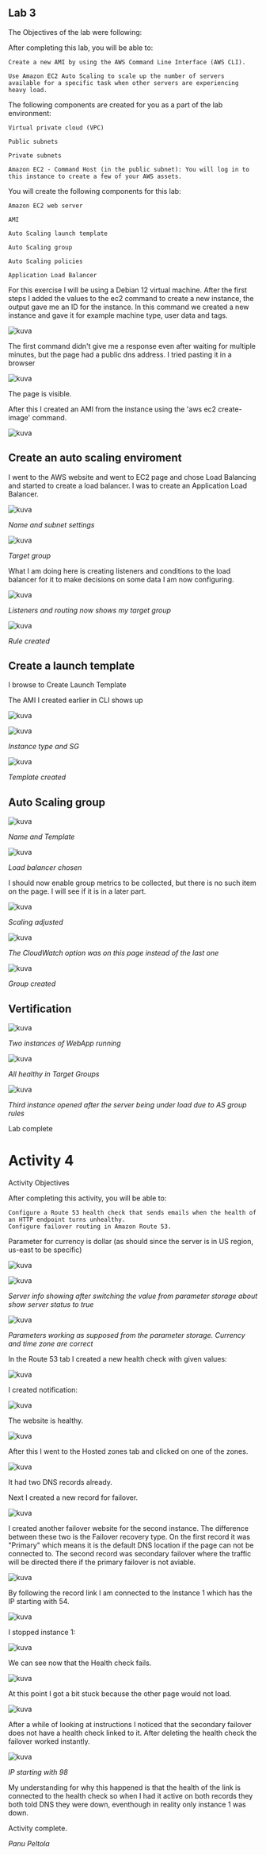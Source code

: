 ## Lab 3

The Objectives of the lab were following:

After completing this lab, you will be able to:

    Create a new AMI by using the AWS Command Line Interface (AWS CLI).

    Use Amazon EC2 Auto Scaling to scale up the number of servers available for a specific task when other servers are experiencing heavy load.

The following components are created for you as a part of the lab environment:

    Virtual private cloud (VPC)

    Public subnets

    Private subnets

    Amazon EC2 - Command Host (in the public subnet): You will log in to this instance to create a few of your AWS assets.

You will create the following components for this lab:

    Amazon EC2 web server

    AMI

    Auto Scaling launch template

    Auto Scaling group

    Auto Scaling policies

    Application Load Balancer


    
For this exercise I will be using a Debian 12 virtual machine.
After the first steps I added the values to the ec2 command to create a new instance, the output gave me an ID for the instance. In this command we created a new instance and gave it for example machine type, user data and tags.

![kuva](https://github.com/user-attachments/assets/7a1c704e-97ca-4714-bdb0-b38e1e954ef8)

The first command didn't give me a response even after waiting for multiple minutes, but the page had a public dns address. I tried pasting it in a browser

![kuva](https://github.com/user-attachments/assets/d983cce8-d99e-4c5d-bfd5-8ede642a8582)

The page is visible.

After this I created an AMI from the instance using the 'aws ec2 create-image' command.

![kuva](https://github.com/user-attachments/assets/d697cf94-85c2-4dd8-a21f-4acb5e2c864d)

## Create an auto scaling enviroment

I went to the AWS website and went to EC2 page and chose Load Balancing and started to create a load balancer. I was to create an Application Load Balancer.

![kuva](https://github.com/user-attachments/assets/0f7275f8-3b7d-4467-bedd-86188d4856b8)

*Name and subnet settings*

![kuva](https://github.com/user-attachments/assets/1adeb3b8-099b-4b60-b6cd-030b6e1a0981)

*Target group*

What I am doing here is creating listeners and conditions to the load balancer for it to make decisions on some data I am now configuring.

![kuva](https://github.com/user-attachments/assets/f6b0e9fb-dc2a-4ac0-bd72-c57a640132f7)

*Listeners and routing now shows my target group*

![kuva](https://github.com/user-attachments/assets/3c723c5e-ec29-4d5a-ac23-cb4b487e744e)

*Rule created*

## Create a launch template

I browse to Create Launch Template

The AMI I created earlier in CLI shows up

![kuva](https://github.com/user-attachments/assets/cd1b4366-4b99-43d1-abf8-7753427fc3c0)

![kuva](https://github.com/user-attachments/assets/717944dc-5585-4ad7-9d62-7730596c709a)

*Instance type and SG*

![kuva](https://github.com/user-attachments/assets/5eb8638c-b6f1-4523-acee-d5c41398fb96)

*Template created*

## Auto Scaling group

![kuva](https://github.com/user-attachments/assets/e37db9bc-3dc9-419d-beee-25ee6b9245c4)

*Name and Template*

![kuva](https://github.com/user-attachments/assets/42436616-5d96-4094-861a-1076fb87f28d)

*Load balancer chosen*

I should now enable group metrics to be collected, but there is no such item on the page. I will see if it is in a later part.

![kuva](https://github.com/user-attachments/assets/1d7a49ab-294e-41e7-8278-53ba9f6fade9)

*Scaling adjusted*

![kuva](https://github.com/user-attachments/assets/169d5ca3-6add-48a7-ba48-29d91b2f56f3)

*The CloudWatch option was on this page instead of the last one*

![kuva](https://github.com/user-attachments/assets/9789d9a8-fde9-4d01-a2ec-69c067667a2a)

*Group created*

## Vertification

![kuva](https://github.com/user-attachments/assets/34e214da-c961-43a5-ba59-d75c44842c1e)

*Two instances of WebApp running*

![kuva](https://github.com/user-attachments/assets/bac37ff9-8090-4884-8db5-e1569697f256)

*All healthy in Target Groups*

![kuva](https://github.com/user-attachments/assets/36eb0e51-4e47-41f8-be42-8b6d1e402be9)

*Third instance opened after the server being under load due to AS group rules*

Lab complete

# Activity 4

Activity Objectives

After completing this activity, you will be able to:

    Configure a Route 53 health check that sends emails when the health of an HTTP endpoint turns unhealthy.
    Configure failover routing in Amazon Route 53.


    
Parameter for currency is dollar (as should since the server is in US region, us-east to be specific)

![kuva](https://github.com/user-attachments/assets/d0014391-db45-4b5a-a959-9cc270441124)

![kuva](https://github.com/user-attachments/assets/7ff4e2a0-d063-4aa0-afaf-56bf8eebdccb)

*Server info showing after switching the value from parameter storage about show server status to true*

![kuva](https://github.com/user-attachments/assets/1d3244b6-3502-4597-962e-b2d50f4fc81e)

*Parameters working as supposed from the parameter storage. Currency and time zone are correct*

In the Route 53 tab I created a new health check with given values:

![kuva](https://github.com/user-attachments/assets/e3559ced-a851-497b-a688-8f431fef452c)

I created notification:

![kuva](https://github.com/user-attachments/assets/25cc6e37-2c24-4b09-9e3c-08821ebdb6f7)

The website is healthy.

![kuva](https://github.com/user-attachments/assets/1583e12f-3d83-4a73-aede-8e19d1d55952)

After this I went to the Hosted zones tab and clicked on one of the zones.

![kuva](https://github.com/user-attachments/assets/3a9fd6fb-9049-482d-95c2-7fec8f62e6ed)

It had two DNS records already.

Next I created a new record for failover.

![kuva](https://github.com/user-attachments/assets/145280fd-9e76-43ac-8326-17761d3f3281)

I created another failover website for the second instance. The difference between these two is the Failover recovery type. On the first record it was "Primary" which means it is the default DNS location if the page can not be connected to. The second record was secondary failover where the traffic will be directed there if the primary failover is not aviable.

![kuva](https://github.com/user-attachments/assets/31a6663b-b38a-43e5-8cd2-4f40dda53b9e)

By following the record link I am connected to the Instance 1 which has the IP starting with 54.

![kuva](https://github.com/user-attachments/assets/d70e5b0d-7724-48e5-ac79-b07bcc4d0f3f)

I stopped instance 1:

![kuva](https://github.com/user-attachments/assets/59b4a67f-27a2-4dab-9091-8f3039390627)

We can see now that the Health check fails.

![kuva](https://github.com/user-attachments/assets/74d9683d-1d3c-42eb-a85f-774151b94691)

At this point I got a bit stuck because the other page would not load. 


![kuva](https://github.com/user-attachments/assets/1b000fc4-af94-4771-bfb8-1db75f5c60f8)

After a while of looking at instructions I noticed that the secondary failover does not have a health check linked to it. After deleting the health check the failover worked instantly.

![kuva](https://github.com/user-attachments/assets/7b161fca-6914-4ec6-ade9-448498ff3272)

*IP starting with 98*

My understanding for why this happened is that the health of the link is connected to the health check so when I had it active on both records they both told DNS they were down, eventhough in reality only instance 1 was down.

Activity complete.

*Panu Peltola*











































































    
